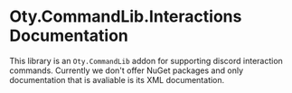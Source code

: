 # Oty.CommandLib.Interactions Documentation

This library is an `Oty.CommandLib` addon for supporting discord interaction commands. Currently we don't offer NuGet packages and only documentation that is avaliable is its XML documentation.